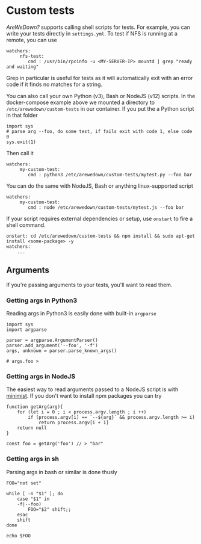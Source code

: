 # Custom tests

*AreWeDown?* supports calling shell scripts for tests. For example, you can write your tests directly in `settings.yml`. To test if NFS is running at a remote, you can use

    watchers:
         nfs-test:
            cmd : /usr/bin/rpcinfo -u <MY-SERVER-IP> mountd | grep "ready and waiting"

Grep in particular is useful for tests as it will automatically exit with an error code if it finds no matches for a string.

You can also call your own Python (v3), Bash or NodeJS (v12) scripts. In the docker-compose example above we mounted a directory to `/etc/arewedown/custom-tests` in our container. If you put the a Python script in that folder 

    import sys
    # parse arg --foo, do some test, if fails exit with code 1, else code 0
    sys.exit(1)

Then call it

    watchers:
         my-custom-test:
            cmd : python3 /etc/arewedown/custom-tests/mytest.py --foo bar

You can do the same with NodeJS, Bash or anything linux-supported script

    watchers:
         my-custom-test:
            cmd : node /etc/arewedown/custom-tests/mytest.js --foo bar

If your script requires external dependencies or setup, use `onstart` to fire a shell command.

    onstart: cd /etc/arewedown/custom-tests && npm install && sudo apt-get install <some-package> -y
    watchers:
        ...

## Arguments 

If you're passing arguments to your tests, you'll want to read them.

### Getting args in Python3

Reading args in Python3 is easily done with built-in `argparse`

    import sys
    import argparse

    parser = argparse.ArgumentParser()
    parser.add_argument('--foo', '-f')
    args, unknown = parser.parse_known_args()

    # args.foo > 

### Getting args in NodeJS

The easiest way to read arguments passed to a NodeJS script is with [minimist](https://www.npmjs.com/package/minimist). If you don't want to install npm packages you can try

    function getArg(arg){
        for (let i = 0 ; i < process.argv.length ; i ++)
            if (process.argv[i] == `--${arg}` && process.argv.length >= i)
                return process.argv[i + 1]
        return null
    }

    const foo = getArg('foo') // > "bar"

### Getting args in sh

Parsing args in bash or similar is done thusly

    FOO="not set"

    while [ -n "$1" ]; do 
        case "$1" in
        -f|--foo)
            FOO="$2" shift;;
        esac 
        shift
    done

    echo $FOO
    